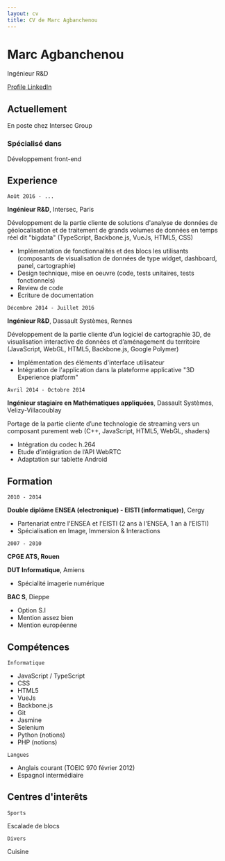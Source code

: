 ```yaml
---
layout: cv
title: CV de Marc Agbanchenou
---
```

# Marc Agbanchenou
Ingénieur R&D

<div id="webaddress">
<a href="https://www.linkedin.com/in/marcagbanchenou/">Profile LinkedIn</a>
</div>

## Actuellement

En poste chez Intersec Group

### Spécialisé dans

Développement front-end

## Experience

`Août 2016 - ...`

__Ingénieur R&D__, Intersec, Paris

Développement de la partie cliente de solutions d'analyse de données de géolocalisation et de traitement de grands volumes de données en temps réel dit "bigdata" (TypeScript, Backbone.js, VueJs, HTML5, CSS)

- Implémentation de fonctionnalités et des blocs les utilisants (composants de visualisation de données de type widget, dashboard, panel, cartographie)
- Design technique, mise en oeuvre (code, tests unitaires, tests fonctionnels)
- Review de code
- Ecriture de documentation

`Décembre 2014 - Juillet 2016`

__Ingénieur R&D__, Dassault Systèmes, Rennes

Développement de la partie cliente d’un logiciel de cartographie 3D, de visualisation interactive de données et d’aménagement du territoire (JavaScript, WebGL, HTML5, Backbone.js, Google Polymer)
- Implémentation des éléments d'interface utilisateur
- Intégration de l'application dans la plateforme applicative "3D Experience platform"

`Avril 2014 - Octobre 2014`

__Ingénieur stagiaire en Mathématiques appliquées__, Dassault Systèmes, Velizy-Villacoublay 

Portage de la partie cliente d’une technologie de streaming vers un composant purement web (C++, JavaScript, HTML5, WebGL, shaders)
- Intégration du codec h.264
- Etude d’intégration de l’API WebRTC
- Adaptation sur tablette Android

## Formation

`2010 - 2014`

__Double diplôme ENSEA (electronique) - EISTI (informatique)__, Cergy

- Partenariat entre l'ENSEA et l'EISTI (2 ans à l'ENSEA, 1 an à l'EISTI)
- Spécialisation en Image, Immersion & Interactions

`2007 - 2010`

__CPGE ATS, Rouen__

__DUT Informatique__, Amiens

- Spécialité imagerie numérique 

__BAC S__, Dieppe

- Option S.I
- Mention assez bien
- Mention européenne

## Compétences

`Informatique`

- JavaScript / TypeScript
- CSS
- HTML5
- VueJs
- Backbone.js
- Git
- Jasmine
- Selenium
- Python (notions)
- PHP (notions)

`Langues`

- Anglais courant (TOEIC 970 février 2012)
- Espagnol intermédiaire

## Centres d'interêts

`Sports`

Escalade de blocs

`Divers`

Cuisine

<!-- ### Footer

Last updated: October 7 -->


